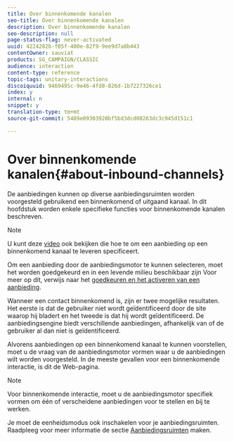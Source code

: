 ```yaml
---
title: Over binnenkomende kanalen
seo-title: Over binnenkomende kanalen
description: Over binnenkomende kanalen
seo-description: null
page-status-flag: never-activated
uuid: 4224282b-f05f-400e-82f9-9ee9d7a8b443
contentOwner: sauviat
products: SG_CAMPAIGN/CLASSIC
audience: interaction
content-type: reference
topic-tags: unitary-interactions
discoiquuid: 9469495c-9e46-4fd8-826d-1b7227326ce1
index: y
internal: n
snippet: y
translation-type: tm+mt
source-git-commit: 5489e09303920bf5bd3dcd08263dc3c945d151c1

---
```



# Over binnenkomende kanalen{#about-inbound-channels}

De aanbiedingen kunnen op diverse aanbiedingsruimten worden voorgesteld gebruikend een binnenkomend of uitgaand kanaal. In dit hoofdstuk worden enkele specifieke functies voor binnenkomende kanalen beschreven.

>[!NOTE]
>
>U kunt deze [video](https://helpx.adobe.com/campaign/classic/how-to/deliver-an-offer-on-inbound-channel-in-acv6.html) ook bekijken die hoe te om een aanbieding op een binnenkomend kanaal te leveren specificeert.

Om een aanbieding door de aanbiedingsmotor te kunnen selecteren, moet het worden goedgekeurd en in een levende milieu beschikbaar zijn Voor meer op dit, verwijs naar het [goedkeuren en het activeren van een aanbieding](../../interaction/using/approving-and-activating-an-offer.md).

Wanneer een contact binnenkomend is, zijn er twee mogelijke resultaten. Het eerste is dat de gebruiker niet wordt geïdentificeerd door de site waarop hij bladert en het tweede is dat hij wordt geïdentificeerd. De aanbiedingsengine biedt verschillende aanbiedingen, afhankelijk van of de gebruiker al dan niet is geïdentificeerd.

Alvorens aanbiedingen op een binnenkomend kanaal te kunnen voorstellen, moet u de vraag van de aanbiedingsmotor vormen waar u de aanbiedingen wilt worden voorgesteld. In de meeste gevallen voor een binnenkomende interactie, is dit de Web-pagina.

>[!NOTE]
>
>Voor binnenkomende interactie, moet u de aanbiedingsmotor specifiek vormen om één of verscheidene aanbiedingen voor te stellen en bij te werken.
>
>Je moet de eenheidsmodus ook inschakelen voor je aanbiedingsruimten. Raadpleeg voor meer informatie de sectie [Aanbiedingsruimten](../../interaction/using/creating-offer-spaces.md) maken.
